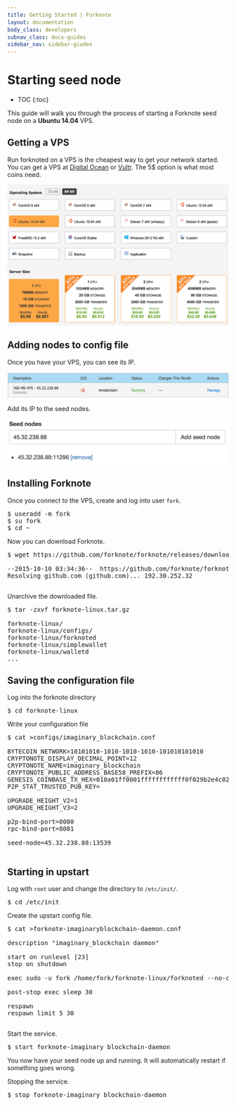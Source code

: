 ```yaml
---
title: Getting Started | Forknote
layout: documentation
body_class: developers
subnav_class: docs-guides
sidebar_nav: sidebar-giudes
---
```


# Starting seed node

* TOC
{:toc}

This guide will walk you through the process of starting a Forknote seed node on a **Ubuntu 14.04** VPS.

## Getting a VPS

Run forknoted on a VPS is the cheapest way to get your network started.<br />
You can get a VPS at [Digital Ocean][ditital-ocean] or [Vultr][vultr]. The 5$ option is what most coins need.

[![Vultr recommended VPS](/images/documentation/vps-vultr-recommended.png)][vultr]


## Adding nodes to config file

Once you have your VPS, you can see its IP.

![Vultr IP VPS](/images/documentation/vps-vultr-ip.png)

Add its IP to the seed nodes.

![Create cryptonote coin form - seed](/images/documentation/create-form-seed.png)


## Installing Forknote

Once you connect to the VPS, create and log into user `fork`.

<pre class="terminal">$ useradd -m fork
$ su fork
$ cd ~
</pre>

Now you can download Forknote.

<pre class="terminal">$ wget https://github.com/forknote/forknote/releases/download/1.0.11/forknote-linux.tar.

--2015-10-10 03:34:36--  https://github.com/forknote/forknote/releases/download/1.0.11/forknote-linux.tar.gz
Resolving github.com (github.com)... 192.30.252.32

</pre>

Unarchive the downloaded file.

<pre class="terminal">$ tar -zxvf forknote-linux.tar.gz 

forknote-linux/
forknote-linux/configs/
forknote-linux/forknoted
forknote-linux/simplewallet
forknote-linux/walletd
...
</pre>


## Saving the configuration file

Log into the forknote directory

<pre class="terminal">$ cd forknote-linux</pre>

Write your configuration file

<pre class="terminal">$ cat >configs/imaginary_blockchain.conf 

BYTECOIN_NETWORK=10101010-1010-1010-1010-101010101010
CRYPTONOTE_DISPLAY_DECIMAL_POINT=12
CRYPTONOTE_NAME=imaginary_blockchain
CRYPTONOTE_PUBLIC_ADDRESS_BASE58_PREFIX=86
GENESIS_COINBASE_TX_HEX=010a01ff0001ffffffffffff0f029b2e4c0271c0b42e7c53291a94d1c0cbff8883f8024f5142ee494ffbbd08807121013c086a48c15fb637a96991bc6d53caf77068b5ba6eeb3c82357228c49790584a
P2P_STAT_TRUSTED_PUB_KEY=

UPGRADE_HEIGHT_V2=1
UPGRADE_HEIGHT_V3=2

p2p-bind-port=8080
rpc-bind-port=8081

seed-node=45.32.238.88:13539

</pre>


## Starting in upstart

Log with `root` user and change the directory to `/etc/init/`.

<pre class="terminal">$ cd /etc/init
</pre>

Create the upstart config file.

<pre class="terminal">$ cat >forknote-imaginaryblockchain-daemon.conf 

description "imaginary_blockchain daemon"

start on runlevel [23]
stop on shutdown

exec sudo -u fork /home/fork/forknote-linux/forknoted --no-console --config-file /home/fork/forknote-linux/configs/imaginary_blockchain.conf

post-stop exec sleep 30

respawn
respawn limit 5 30

</pre>

Start the service.

<pre class="terminal">$ start forknote-imaginary_blockchain-daemon 
</pre>

You now have your seed node up and running. It will automatically restart if something goes wrong.


Stopping the service.

<pre class="terminal">$ stop forknote-imaginary_blockchain-daemon 
</pre>


[ditital-ocean]: https://www.digitalocean.com/?refcode=8ebba1ef9746
[vultr]: http://www.vultr.com/?ref=6832621